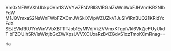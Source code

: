 Vm0xNFlWVXhUbkpOVm1SWVYwZFNVRll3VlRGalZsWnlWbFJHVm1KR2NIbFdW
M1JQVmxaS2NsWnFWbFZXCmJWSklXVlpWZUZkV1JuSlViRnBUQ21KRldYcFdX
SEJEVkRKU1YxWnVVbXBTTTJob1EyMVdjVkZVVmxKTgpiVkl6VkZjeFUyUkdT
bFZOUlhSRVlsWktjbGxZWXpsUVVXOUxaRzB4ZGdvS1ozTmoKCmRnag==

ria